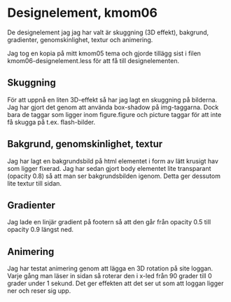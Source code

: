 Designelement, kmom06
=====================
De designelement jag jag har valt är skuggning (3D effekt), bakgrund, gradienter, genomskinlighet, textur och animering.

Jag tog en kopia på mitt kmom05 tema och gjorde tillägg sist i filen kmom06-designelement.less för att få till designelementen. 

Skuggning
---------
För att uppnå en liten 3D-effekt så har jag lagt en skuggning på bilderna. Jag har gjort det genom att använda box-shadow på img-taggarna. Dock bara de taggar som ligger inom figure.figure och picture taggar för att inte få skugga på t.ex. flash-bilder.

Bakgrund, genomskinlighet, textur
-----------------------------------
Jag har lagt en bakgrundsbild på html elementet i form av lätt krusigt hav som ligger fixerad. Jag har sedan gjort body elementet lite transparant (opacity 0.8) så att man ser bakgrundsbilden igenom. Detta ger dessutom lite textur till sidan.

Gradienter
----------
Jag lade en linjär gradient på footern så att den går från opacity 0.5 till opacity 0.9 längst ned.

Animering
---------
Jag har testat animering genom att lägga en 3D rotation på site loggan. Varje gång man läser in sidan så roterar den i x-led från 90 grader till 0 grader under 1 sekund. Det ger effekten att det ser ut som att loggan ligger ner och reser sig upp.

